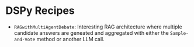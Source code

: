 # DSPy Recipes

- `RAGwithMultiAgentDebate`: Interesting RAG architecture where multiple candidate answers are geneated and aggregated with either the `Sample-and-Vote` method or another LLM call.

